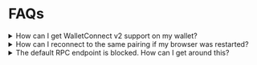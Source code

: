 # FAQs

<details className="box faq"><summary className="faq-question">How can I get WalletConnect v2 support on my wallet?</summary>
<p className="faq-answer">

If you enjoy using WalletConnect and would like your wallet of choice to work with v2, then you will need to request the update as a feature. You can generally do this by finding your wallet's GitHub repo, and opening an issue.

For more information on migrating from v1 to v2, visit this [page](https://docs.walletconnect.com/2.0/advanced/migrating-from-v1.0).

</p>
</details>

<details className="box faq"><summary className="faq-question">How can I reconnect to the same pairing if my browser was restarted?</summary>
<p className="faq-answer">

 The `signClient` will restore & reconnect its pairings automatically after the page is reloaded. All pairings are stored on the page's `localStorage`.


 For more context, feel free to check our [web examples](https://github.com/WalletConnect/web-examples).

</p>

</details>

<details className="box faq"><summary className="faq-question">The default RPC endpoint is blocked. How can I get around this?</summary>
<p className="faq-answer">

When initializing `signClient`, you can set `rpcUrl` to `walletconnect.org` or `walletconnect.dev`. 

```js
const signClient = await SignClient.init({
  projectId: "<YOUR PROJECT ID>",
  relayUrl: "walletconnect.org",
  metadata: {},
});
```

</p>

</details>
